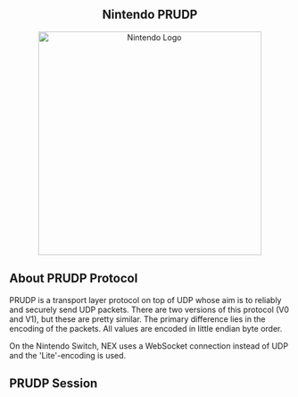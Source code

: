 <center><h2>Nintendo PRUDP</h2></center>
<p align="center"><a href="https://nintendo.com" target="_blank"><img src="https://logodownload.org/wp-content/uploads/2017/04/nintendo-logo-1-1.png" width="400" alt="Nintendo Logo"></a></p>

## About PRUDP Protocol

PRUDP is a transport layer protocol on top of UDP whose aim is to reliably and securely send UDP packets. There are two versions of this protocol (V0 and V1), but these are pretty similar. The primary difference lies in the encoding of the packets. All values are encoded in little endian byte order.

On the Nintendo Switch, NEX uses a WebSocket connection instead of UDP and the 'Lite'-encoding is used.

## PRUDP Session
